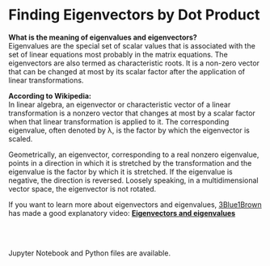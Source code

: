 # Finding Eigenvectors by Dot Product

**What is the meaning of eigenvalues and eigenvectors?**
<br/>
Eigenvalues are the special set of scalar values that is associated with the set of linear equations most probably in the matrix equations. The eigenvectors are also termed as characteristic roots. It is a non-zero vector that can be changed at most by its scalar factor after the application of linear transformations.
<br/>

**According to Wikipedia:**
<br/>
In linear algebra, an eigenvector or characteristic vector of a linear transformation is a nonzero vector that changes at most by a scalar factor when that linear transformation is applied to it. The corresponding eigenvalue, often denoted by λ, is the factor by which the eigenvector is scaled.

Geometrically, an eigenvector, corresponding to a real nonzero eigenvalue, points in a direction in which it is stretched by the transformation and the eigenvalue is the factor by which it is stretched. If the eigenvalue is negative, the direction is reversed. Loosely speaking, in a multidimensional vector space, the eigenvector is not rotated.
<br/>

If you want to learn more about eigenvectors and eigenvalues, [3Blue1Brown](https://www.youtube.com/channel/UCYO_jab_esuFRV4b17AJtAw) has made a good explanatory video:
**[Eigenvectors and eigenvalues](https://www.youtube.com/watch?v=PFDu9oVAE-g)**
<br/>

<br/>


<br/>

Jupyter Notebook and Python files are available.